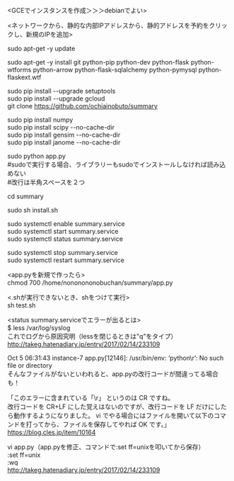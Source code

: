 <GCEでインスタンスを作成＞＞＞debianでよい>

<ネットワークから、静的な内部IPアドレスから、静的アドレスを予約をクリックし、新規のIPを追加>

sudo apt-get -y update

sudo apt-get -y install git python-pip python-dev python-flask python-wtforms python-arrow python-flask-sqlalchemy python-pymysql python-flaskext.wtf  

sudo pip install --upgrade setuptools  
sudo pip install --upgrade gcloud  
git clone https://github.com/ochiainobuto/summary  


sudo pip install numpy  
sudo pip install scipy --no-cache-dir  
sudo pip install gensim --no-cache-dir  
sudo pip install janome --no-cache-dir  

>>>>>>>>>>>>>>>>>>>>>>>>>  
sudo python app.py  
#sudoで実行する場合、ライブラリーもsudoでインストールしなければ読み込めない  
#改行は半角スペースを２つ  
>>>>>>>>>>>>>>>>>>>>>>>>>  

cd summary 

sudo sh install.sh  

sudo systemctl enable summary.service  
sudo systemctl start summary.service  
sudo systemctl status summary.service  

sudo systemctl stop summary.service  
sudo systemctl restart summary.service  

<app.pyを新規で作ったら>  
chmod 700 /home/nononononobuchan/summary/app.py  

<.shが実行できないとき、shをつけて実行>  
sh test.sh  

<status summary.serviceでエラーが出るとは>  
$ less /var/log/syslog  
これでログから原因究明（lessを閉じるときは"q"をタイプ） 
http://takeg.hatenadiary.jp/entry/2017/02/14/233109   

Oct  5 06:31:43 instance-7 app.py[12146]: /usr/bin/env: ‘python\r’: No such file or directory  
そんなファイルがないといわれると、app.pyの改行コードが間違ってる場合も！  

「このエラーに含まれている「\r」 というのは CR ですね。  
改行コードを CR+LF にした覚えはないのですが、改行コードを LF だけにしたら動作するようになりました。 
vi でやる場合にはファイルを開いて以下のコマンドを打ってから、ファイルを保存してやれば OK です。」
https://blog.cles.jp/item/10164  

vi app.py（app.pyを修正、コマンドで:set ff=unixを叩いてから保存）  
:set ff=unix  
:wq  
http://takeg.hatenadiary.jp/entry/2017/02/14/233109    
